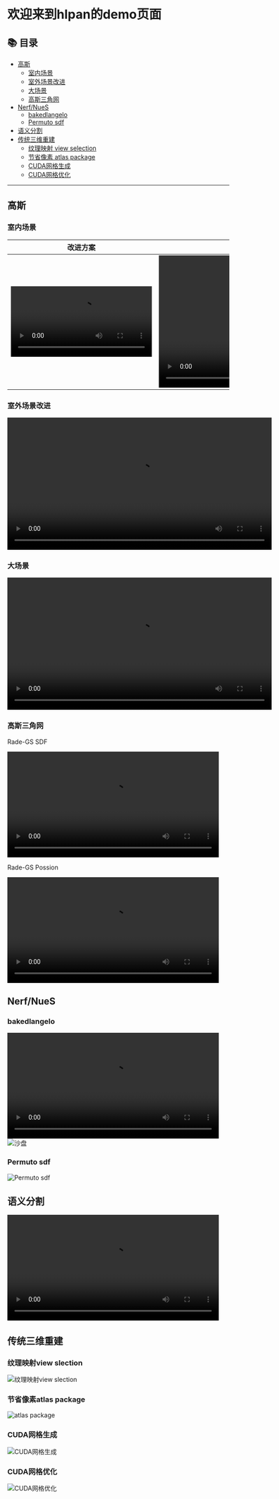 # 欢迎来到hlpan的demo页面

## 📚 目录

- [高斯](#高斯)
  - [室内场景](#室内场景)
  - [室外场景改进](#室外场景改进)
  - [大场景](#大场景)
  - [高斯三角网](#高斯三角网)
- [Nerf/NueS](#nerfnues)
  - [bakedlangelo](#bakedlangelo)
  - [Permuto sdf](#permuto-sdf)
- [语义分割](#语义分割)
- [传统三维重建](#传统三维重建)
  - [纹理映射 view selection](#纹理映射view-slection)
  - [节省像素 atlas package](#节省像素atlas-package)
  - [CUDA网格生成](#cuda网格生成)
  - [CUDA网格优化](#cuda网格优化)
---

## 高斯
### 室内场景

|改进方案| 原版高斯 |
|:----:|:----:|
|<video width="320" controls> <source src="water-mark/room-new.mp4" type="video/mp4"> </video>|<video width="600" controls> <source src="water-mark/room-old.mp4" type="video/mp4"> </video>|


### 室外场景改进
<video width="600" controls> <source src="water-mark/depth-gs.mp4" type="video/mp4"> </video>

### 大场景

<video width="600" controls> <source src="water-mark/outdoor-lod-gs.mp4" type="video/mp4"> </video>

### 高斯三角网

Rade-GS SDF

<video width="480" controls> <source src="water-mark/rade-gs-sdf.mp4" type="video/mp4"> </video>

Rade-GS Possion

<video width="480" controls> <source src="water-mark/rade-gs-possion.mp4" type="video/mp4"> </video>
## Nerf/NueS

### bakedlangelo

<video width="480" controls> <source src="water-mark/bakedlangelo-1.mp4" type="video/mp4"> </video>
![沙盘](water-mark/bakedlangelo-沙盘.png)

### Permuto sdf

![Permuto sdf](water-mark/Permuto.png)
## 语义分割
<video width="480" controls> <source src="water-mark/mesh-seg.mp4" type="video/mp4"> </video>

## 传统三维重建

### 纹理映射view slection
![纹理映射view slection](water-mark/texture-view-selection.png)

### 节省像素atlas package

![atlas package](water-mark/Tile_0_textured_mesh-texture-1.png)

### CUDA网格生成

![CUDA网格生成](water-mark/cuda-surf-recon.png)

### CUDA网格优化

![CUDA网格优化](water-mark/mesh-opt.png)